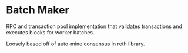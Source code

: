 # Batch Maker
RPC and transaction pool implementation that validates transactions and executes blocks for worker batches.

Loosely based off of auto-mine consensus in reth library.

